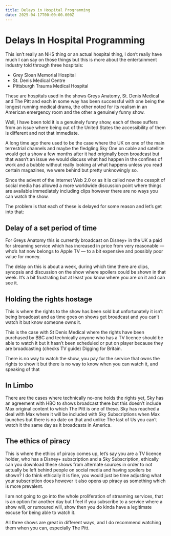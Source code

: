 ```yaml
---
title: Delays in Hospital Programming
date: 2025-04-17T00:00:00.000Z
---
```


# Delays In Hospital Programming

This isn’t really an NHS thing or an actual hospital thing, I don’t really have much I can say on those things but this is more about the entertainment industry told through three hospitals:

- Grey Sloan Memorial Hospital
- St. Denis Medical Centre
- Pittsburgh Trauma Medical Hospital

These are hospitals used in the shows Greys Anatomy, St. Denis Medical and The Pitt and each in some way has been successful with one being the longest running medical drama, the other noted for its realism in an American emergency room and the other a genuinely funny show.

Well, I have been told it is a genuinely funny show, each of these suffers from an issue where being out of the United States the accessibility of them is different and not that immediate.

A long time ago there used to be the case where the UK on one of the main terrestrial channels and maybe the fledgling Sky One on cable and satellite would get a show a few months after it had originally been broadcast but that wasn’t an issue we would discuss what had happen in the confines of work and a bubble without really looking at what happens unless you read certain magazines, we were behind but pretty unknowingly so.

Since the advent of the internet Web 2.0 or as it is called now the cesspit of social media has allowed a more worldwide discussion point where things are available immediately including clips however there are no ways you can watch the show.

The problem is that each of these is delayed for some reason and let’s get into that:

## Delay of a set period of time

For Greys Anatomy this is currently broadcast on Disney+ in the UK a paid for streaming service which has increased in price from very reasonable — who’s hat now belongs to Apple TV — to a bit expensive and possibly poor value for money.

The delay on this is about a week, during which time there are clips, synopsis and discussion on the show where spoilers could be shown in that week. It’s a bit frustrating but at least you know where you are on it and can see it.

## Holding the rights hostage

This is where the rights to the show has been sold but unfortunately it isn’t being broadcast and as time goes on shows get broadcast and you can’t watch it but know someone owns it.

This is the case with St Denis Medical where the rights have been purchased by BBC and technically anyone who has a TV licence should be able to watch it but it hasn’t been scheduled or put on player because they are broadcasting (checks TV guide) Digging for Britain.

There is no way to watch the show, you pay for the service that owns the rights to show it but there is no way to know when you can watch it, and speaking of that

## In Limbo

There are the cases where technically no-one holds the rights yet, Sky has an agreement with HBO to shows broadcast there but this doesn’t include Max original content to which The Pitt is one of these. Sky has reached a deal with Max where it will be included with Sky Subscriptions when Max launches but there is no date on that and unlike The last of Us you can’t watch it the same day as it broadcasts in America.

## The ethics of piracy

This is where the ethics of piracy comes up, let’s say you are a TV licence holder, who has a Disney+ subscription and a Sky Subscription, ethically can you download these shows from alternate sources in order to not actually be left behind people on social media and having spoilers be shown? I do think ethically it is fine, you would just be time adjusting what your subscription does however it also opens up piracy as something which is more prevalent.

I am not going to go into the whole proliferation of streaming services, that is an option for another day but I feel if you subscribe to a service where a show will, or rumoured will, show then you do kinda have a legitimate excuse for being able to watch it.

All three shows are great in different ways, and I do recommend watching them when you can, especially The Pitt.

